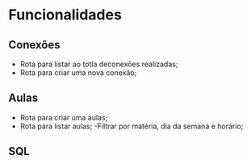 # Funcionalidades

## Conexões

- Rota para listar ao totla deconexões realizadas;
- Rota para criar uma nova conexão;

## Aulas

- Rota para criar uma aulas;
- Rota para listar aulas;
 -Filtrar por matéria, dia da semana e horário;

 ## SQL

 